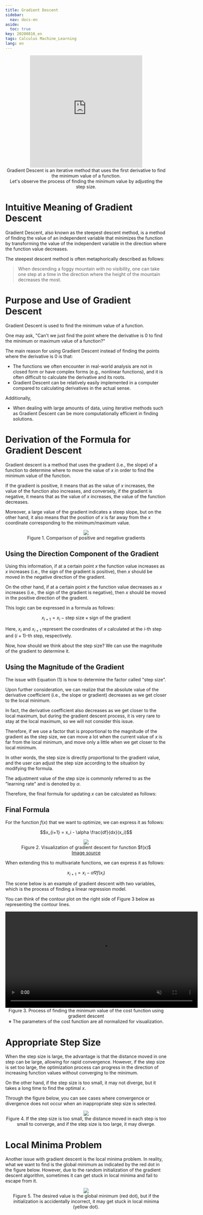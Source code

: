 ```yaml
---
title: Gradient Descent
sidebar:
  nav: docs-en
aside:
  toc: true
key: 20200816_en
tags: Calculus Machine_Learning
lang: en
---
```


<center>
  <iframe width = "350" height = "350" frameborder = "0" src="https://angeloyeo.github.io/p5/2020-08-16-gradient_descent/"></iframe>
  <br>
  Gradient Descent is an iterative method that uses the first derivative to find the minimum value of a function.
  <br>
  Let's observe the process of finding the minimum value by adjusting the step size.
</center>

# Intuitive Meaning of Gradient Descent

Gradient Descent, also known as the steepest descent method, is a method of finding the value of an independent variable that minimizes the function by transforming the value of the independent variable in the direction where the function value decreases.

The steepest descent method is often metaphorically described as follows:

> When descending a foggy mountain with no visibility, one can take one step at a time in the direction where the height of the mountain decreases the most.

# Purpose and Use of Gradient Descent

Gradient Descent is used to find the minimum value of a function.

One may ask, "Can't we just find the point where the derivative is 0 to find the minimum or maximum value of a function?"

The main reason for using Gradient Descent instead of finding the points where the derivative is 0 is that:

* The functions we often encounter in real-world analysis are not in closed form or have complex forms (e.g., nonlinear functions), and it is often difficult to calculate the derivative and its roots.
* Gradient Descent can be relatively easily implemented in a computer compared to calculating derivatives in the actual sense.

Additionally,

* When dealing with large amounts of data, using iterative methods such as Gradient Descent can be more computationally efficient in finding solutions.

# Derivation of the Formula for Gradient Descent

Gradient descent is a method that uses the gradient (i.e., the slope) of a function to determine where to move the value of $x$ in order to find the minimum value of the function.

If the gradient is positive, it means that as the value of $x$ increases, the value of the function also increases, and conversely, if the gradient is negative, it means that as the value of $x$ increases, the value of the function decreases.

Moreover, a large value of the gradient indicates a steep slope, but on the other hand, it also means that the position of $x$ is far away from the $x$ coordinate corresponding to the minimum/maximum value.

<p align="center">
  <img src="https://raw.githubusercontent.com/angeloyeo/angeloyeo.github.io/master/pics/2020-08-16-gradient_descent/pic1_en.png">
  <br>
  Figure 1. Comparison of positive and negative gradients
</p>

## Using the Direction Component of the Gradient

Using this information, if at a certain point $x$ the function value increases as $x$ increases (i.e., the sign of the gradient is positive), then $x$ should be moved in the negative direction of the gradient.

On the other hand, if at a certain point $x$ the function value decreases as $x$ increases (i.e., the sign of the gradient is negative), then $x$ should be moved in the positive direction of the gradient.

This logic can be expressed in a formula as follows:

$$x_{i+1} = x_i - \text{step size} \times \text{sign of the gradient}$$

Here, $x_{i}$ and $x_{i+1}$ represent the coordinates of $x$ calculated at the $i$-th step and $(i+1)$-th step, respectively.

Now, how should we think about the step size? We can use the magnitude of the gradient to determine it.

## Using the Magnitude of the Gradient

The issue with Equation (1) is how to determine the factor called "step size".

Upon further consideration, we can realize that the absolute value of the derivative coefficient (i.e., the slope or gradient) decreases as we get closer to the local minimum.

In fact, the derivative coefficient also decreases as we get closer to the local maximum, but during the gradient descent process, it is very rare to stay at the local maximum, so we will not consider this issue.

Therefore, if we use a factor that is proportional to the magnitude of the gradient as the step size, we can move a lot when the current value of $x$ is far from the local minimum, and move only a little when we get closer to the local minimum.

In other words, the step size is directly proportional to the gradient value, and the user can adjust the step size according to the situation by modifying the formula.

The adjustment value of the step size is commonly referred to as the "learning rate" and is denoted by $\alpha$.

Therefore, the final formula for updating $x$ can be calculated as follows:

## Final Formula

For the function $f(x)$ that we want to optimize, we can express it as follows:

$$x_{i+1} = x_i - \alpha \frac{df}{dx}(x_i)$$

<p align="center">
  <img src="https://hackernoon.com/hn-images/1*ZmzSnV6xluGa42wtU7KYVA.gif">
  <br>
  Figure 2. Visualization of gradient descent for function $f(x)$
  <br>
  <a href="https://hackernoon.com/life-is-gradient-descent-880c60ac1be8"> Image source </a>
</p>

When extending this to multivariate functions, we can express it as follows:

$$x_{i+1} = x_i - \alpha \nabla f(x_i)$$

The scene below is an example of gradient descent with two variables, which is the process of finding a linear regression model.

You can think of the contour plot on the right side of Figure 3 below as representing the contour lines.

<p align="center">
  <video width="600" height="auto" loop autoplay controls muted>
    <source src="https://raw.githubusercontent.com/angeloyeo/angeloyeo.github.io/master/pics/2020-08-24-linear_regression/pic13_en.mp4">
  </video>
  <br>
  Figure 3. Process of finding the minimum value of the cost function using gradient descent
  <br> ※ The parameters of the cost function are all normalized for visualization.
</p>

# Appropriate Step Size

When the step size is large, the advantage is that the distance moved in one step can be large, allowing for rapid convergence. However, if the step size is set too large, the optimization process can progress in the direction of increasing function values without converging to the minimum.

On the other hand, if the step size is too small, it may not diverge, but it takes a long time to find the optimal $x$.

Through the figure below, you can see cases where convergence or divergence does not occur when an inappropriate step size is selected.

<p align="center">
  <img src="https://raw.githubusercontent.com/angeloyeo/angeloyeo.github.io/master/pics/2020-08-16-gradient_descent/pic4_en.png">
  <br>
  Figure 4. If the step size is too small, the distance moved in each step is too small to converge, and if the step size is too large, it may diverge.
</p>

# Local Minima Problem

Another issue with gradient descent is the local minima problem. In reality, what we want to find is the global minimum as indicated by the red dot in the figure below. However, due to the random initialization of the gradient descent algorithm, sometimes it can get stuck in local minima and fail to escape from it.

<p align = "center">
  <img src = "https://raw.githubusercontent.com/angeloyeo/angeloyeo.github.io/master/pics/2020-08-16-gradient_descent/pic5.png">
  <br>
  Figure 5. The desired value is the global minimum (red dot), but if the initialization is accidentally incorrect, it may get stuck in local minima (yellow dot).
</p>